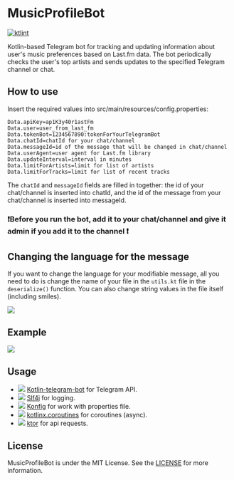 # MusicProfileBot
[![ktlint](https://img.shields.io/badge/code%20style-%E2%9D%A4-FF4081.svg)](https://ktlint.github.io/)

Kotlin-based Telegram bot for tracking and updating information about user's music preferences based on Last.fm data. The bot periodically checks the user's top artists and sends updates to the specified Telegram channel or chat.

## How to use
Insert the required values into src/main/resources/config.properties:

```properties
Data.apiKey=ap1K3y40r1astFm
Data.user=user_from_last_fm
Data.tokenBot=1234567890:tokenForYourTelegramBot
Data.chatId=chatId for your chat/channel
Data.messageId=id of the message that will be changed in chat/channel
Data.userAgent=user agent for Last.fm library
Data.updateInterval=interval in minutes
Data.limitForArtists=limit for list of artists
Data.limitForTracks=limit for list of recent tracks
```
The ```chatId``` and  ```messageId``` fields are filled in together: the id of your chat/channel is inserted into chatId, and the id of the message from your chat/channel is inserted into messageId.

### ❗️Before you run the bot, add it to your chat/channel and give it admin if you add it to the  channel ❗️

## Changing the language for the message

If you want to change the language for your modifiable message, all you need to do is change the name of your file in the `utils.kt` file in the `deserialize()` function. You can also change string values in the file itself (including smiles).

![](https://github.com/user-attachments/assets/199c305b-4003-46ed-aff5-0a6043297fed)

## Example
![](https://github.com/user-attachments/assets/13c53e7b-94b5-4f1f-b58d-b94801465573)

## Usage
- ![](https://avatars.githubusercontent.com/u/57418018?s=24) [Kotlin-telegram-bot](https://github.com/kotlin-telegram-bot/kotlin-telegram-bot) for Telegram API.
- ![](https://avatars.githubusercontent.com/u/1521407?s=24) [Slf4j](https://github.com/qos-ch/slf4j) for logging.
- ![](https://avatars.githubusercontent.com/u/56219?s=24) [Konfig](https://github.com/npryce/konfig) for work with properties file.
- ![](https://avatars.githubusercontent.com/u/1446536?s=24) [kotlinx.coroutines](https://github.com/Kotlin/kotlinx.coroutines) for coroutines (async).
- ![](https://avatars.githubusercontent.com/u/28214161?s=24) [ktor](https://github.com/ktorio/ktor) for api requests.

## License
MusicProfileBot is under the MIT License. See the [LICENSE](LICENSE) for more information.
